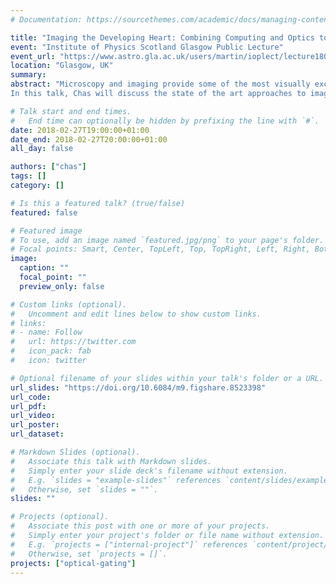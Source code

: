 ```yaml
---
# Documentation: https://sourcethemes.com/academic/docs/managing-content/

title: "Imaging the Developing Heart: Combining Computing and Optics to Image and Quantify a Highly Dynamic System"
event: "Institute of Physics Scotland Glasgow Public Lecture"
event_url: "https://www.astro.gla.ac.uk/users/martin/ioplect/lecture180227.pdf"
location: "Glasgow, UK"
summary:
abstract: "Microscopy and imaging provide some of the most visually exciting and scientifically informative data available to bioscientists. Many revolutions have happened in microscopy - from the development of fluorescent imaging to current advances in using artificial intelligence to give super-resolved images. But there are still many challenges that must be solved by the combination of clever biology, clever physics and clever computing - imaging the living, beating heart is one of them.
In this talk, Chas will discuss the state of the art approaches to imaging the living, beating heart of a zebrafish - a model organism for many cardiovascular diseases. In particular he will focus on the work done here at the University of Glasgow where we are able to 'computationally freeze' the heart, quantify blood flow dynamics and take near-instantaneous 3D snapshots of the beating heart. These techniques are opening up new biology and medicine but the fundamental challenges require new advances in both physics and computing - a truly interdisciplinary challenge."

# Talk start and end times.
#   End time can optionally be hidden by prefixing the line with `#`.
date: 2018-02-27T19:00:00+01:00
date_end: 2018-02-27T20:00:00+01:00
all_day: false

authors: ["chas"]
tags: []
category: []

# Is this a featured talk? (true/false)
featured: false

# Featured image
# To use, add an image named `featured.jpg/png` to your page's folder.
# Focal points: Smart, Center, TopLeft, Top, TopRight, Left, Right, BottomLeft, Bottom, BottomRight.
image:
  caption: ""
  focal_point: ""
  preview_only: false

# Custom links (optional).
#   Uncomment and edit lines below to show custom links.
# links:
# - name: Follow
#   url: https://twitter.com
#   icon_pack: fab
#   icon: twitter

# Optional filename of your slides within your talk's folder or a URL.
url_slides: "https://doi.org/10.6084/m9.figshare.8523398"
url_code:
url_pdf:
url_video:
url_poster:
url_dataset:

# Markdown Slides (optional).
#   Associate this talk with Markdown slides.
#   Simply enter your slide deck's filename without extension.
#   E.g. `slides = "example-slides"` references `content/slides/example-slides.md`.
#   Otherwise, set `slides = ""`.
slides: ""

# Projects (optional).
#   Associate this post with one or more of your projects.
#   Simply enter your project's folder or file name without extension.
#   E.g. `projects = ["internal-project"]` references `content/project/deep-learning/index.md`.
#   Otherwise, set `projects = []`.
projects: ["optical-gating"]
---
```

